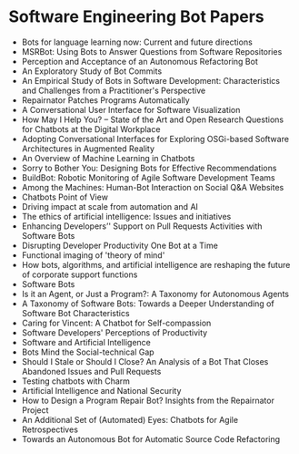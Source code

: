 # Software Engineering Bot Papers

<ul>

                             

 <li><a target="_blank" href="https://github.com/manjunath5496/Software-Engineering-Bot-Papers/blob/master/se(1).pdf" style="text-decoration:none;">Bots for language learning now: Current and future directions</a></li>

 <li><a target="_blank" href="https://github.com/manjunath5496/Software-Engineering-Bot-Papers/blob/master/se(2).pdf" style="text-decoration:none;">MSRBot: Using Bots to Answer Questions from Software Repositories</a></li>

<li><a target="_blank" href="https://github.com/manjunath5496/Software-Engineering-Bot-Papers/blob/master/se(3).pdf" style="text-decoration:none;">Perception and Acceptance of an Autonomous Refactoring Bot</a></li>
 <li><a target="_blank" href="https://github.com/manjunath5496/Software-Engineering-Bot-Papers/blob/master/se(4).pdf" style="text-decoration:none;">An Exploratory Study of Bot Commits</a></li>                              
<li><a target="_blank" href="https://github.com/manjunath5496/Software-Engineering-Bot-Papers/blob/master/se(5).pdf" style="text-decoration:none;">An Empirical Study of Bots in Software Development: Characteristics and Challenges from a Practitioner's Perspective</a></li>
<li><a target="_blank" href="https://github.com/manjunath5496/Software-Engineering-Bot-Papers/blob/master/se(6).pdf" style="text-decoration:none;">Repairnator Patches Programs
Automatically</a></li>
 <li><a target="_blank" href="https://github.com/manjunath5496/Software-Engineering-Bot-Papers/blob/master/se(7).pdf" style="text-decoration:none;">A Conversational User Interface for Software Visualization</a></li>

 <li><a target="_blank" href="https://github.com/manjunath5496/Software-Engineering-Bot-Papers/blob/master/se(8).pdf" style="text-decoration:none;"> How May I Help You? – State of the Art and Open Research Questions for Chatbots at the Digital Workplace </a></li>
   <li><a target="_blank" href="https://github.com/manjunath5496/Software-Engineering-Bot-Papers/blob/master/se(9).pdf" style="text-decoration:none;">Adopting Conversational Interfaces for Exploring OSGi-based Software Architectures in Augmented Reality</a></li>
  
   
 <li><a target="_blank" href="https://github.com/manjunath5496/Software-Engineering-Bot-Papers/blob/master/se(10).pdf" style="text-decoration:none;">An Overview of Machine Learning in Chatbots </a></li>                              
<li><a target="_blank" href="https://github.com/manjunath5496/Software-Engineering-Bot-Papers/blob/master/se(11).pdf" style="text-decoration:none;">Sorry to Bother You: Designing Bots for Effective Recommendations</a></li>
<li><a target="_blank" href="https://github.com/manjunath5496/Software-Engineering-Bot-Papers/blob/master/se(12).pdf" style="text-decoration:none;">BuildBot: Robotic Monitoring of Agile Software Development Teams</a></li>
<li><a target="_blank" href="https://github.com/manjunath5496/Software-Engineering-Bot-Papers/blob/master/se(13).pdf" style="text-decoration:none;">Among the Machines: Human-Bot Interaction on Social Q&A Websites</a></li>

<li><a target="_blank" href="https://github.com/manjunath5496/Software-Engineering-Bot-Papers/blob/master/se(14).pdf" style="text-decoration:none;">Chatbots Point of View</a></li>
                              
<li><a target="_blank" href="https://github.com/manjunath5496/Software-Engineering-Bot-Papers/blob/master/se(15).pdf" style="text-decoration:none;">Driving impact
at scale from automation and AI</a></li>

<li><a target="_blank" href="https://github.com/manjunath5496/Software-Engineering-Bot-Papers/blob/master/se(16).pdf" style="text-decoration:none;">The ethics of artificial intelligence: Issues and initiatives</a></li>

  <li><a target="_blank" href="https://github.com/manjunath5496/Software-Engineering-Bot-Papers/blob/master/se(17).pdf" style="text-decoration:none;">Enhancing Developers’' Support on Pull Requests Activities with Software Bots</a></li>   
  
<li><a target="_blank" href="https://github.com/manjunath5496/Software-Engineering-Bot-Papers/blob/master/se(18).pdf" style="text-decoration:none;">Disrupting Developer Productivity One Bot at a Time</a></li> 

  
<li><a target="_blank" href="https://github.com/manjunath5496/Software-Engineering-Bot-Papers/blob/master/se(19).pdf" style="text-decoration:none;">Functional imaging of 'theory of mind'</a></li> 

<li><a target="_blank" href="https://github.com/manjunath5496/Software-Engineering-Bot-Papers/blob/master/se(20).pdf" style="text-decoration:none;">How bots, algorithms, and artificial intelligence are reshaping the future of corporate support functions</a></li>

<li><a target="_blank" href="https://github.com/manjunath5496/Software-Engineering-Bot-Papers/blob/master/se(21).pdf" style="text-decoration:none;">Software Bots</a></li>
<li><a target="_blank" href="https://github.com/manjunath5496/Software-Engineering-Bot-Papers/blob/master/se(22).pdf" style="text-decoration:none;">Is it an Agent, or Just a Program?: A Taxonomy for Autonomous Agents</a></li> 
 <li><a target="_blank" href="https://github.com/manjunath5496/Software-Engineering-Bot-Papers/blob/master/se(23).pdf" style="text-decoration:none;">A Taxonomy of Software Bots: Towards a Deeper Understanding of Software Bot Characteristics</a></li> 
 

   <li><a target="_blank" href="https://github.com/manjunath5496/Software-Engineering-Bot-Papers/blob/master/se(24).pdf" style="text-decoration:none;">Caring for Vincent: A Chatbot for Self-compassion</a></li>
 
   <li><a target="_blank" href="https://github.com/manjunath5496/Software-Engineering-Bot-Papers/blob/master/se(25).pdf" style="text-decoration:none;">Software Developers' Perceptions of Productivity</a></li>                              
 <li><a target="_blank" href="https://github.com/manjunath5496/Software-Engineering-Bot-Papers/blob/master/se(26).pdf" style="text-decoration:none;">Software and Artificial Intelligence</a></li>
 <li><a target="_blank" href="https://github.com/manjunath5496/Software-Engineering-Bot-Papers/blob/master/se(27).pdf" style="text-decoration:none;">Bots Mind the Social-technical Gap</a></li>
   
 
   <li><a target="_blank" href="https://github.com/manjunath5496/Software-Engineering-Bot-Papers/blob/master/se(28).pdf" style="text-decoration:none;">Should I Stale or Should I Close? An Analysis of a Bot That Closes Abandoned Issues and Pull Requests</a></li>
 
   <li><a target="_blank" href="https://github.com/manjunath5496/Software-Engineering-Bot-Papers/blob/master/se(29).pdf" style="text-decoration:none;">Testing chatbots with Charm </a></li>                              

  <li><a target="_blank" href="https://github.com/manjunath5496/Software-Engineering-Bot-Papers/blob/master/se(30).pdf" style="text-decoration:none;">Artificial Intelligence and National Security</a></li>
 
   <li><a target="_blank" href="https://github.com/manjunath5496/Software-Engineering-Bot-Papers/blob/master/se(31).pdf" style="text-decoration:none;">How to Design a Program Repair Bot? Insights from the Repairnator Project</a></li> 
    <li><a target="_blank" href="https://github.com/manjunath5496/Software-Engineering-Bot-Papers/blob/master/se(32).pdf" style="text-decoration:none;">An Additional Set of (Automated) Eyes: Chatbots for Agile Retrospectives</a></li> 

   <li><a target="_blank" href="https://github.com/manjunath5496/Software-Engineering-Bot-Papers/blob/master/se(33).pdf" style="text-decoration:none;">Towards an Autonomous Bot for Automatic Source Code Refactoring</a></li>                              

  </ul>
  
  
